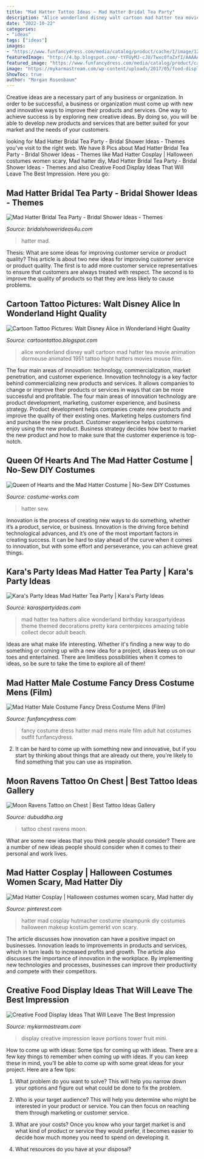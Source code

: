```yaml
---
title: "Mad Hatter Tattoo Ideas ~ Mad Hatter Bridal Tea Party"
description: "Alice wonderland disney walt cartoon mad hatter tea movie animation dormouse animated 1951 tattoo hight hatters movies mouse film"
date: "2022-10-22"
categories:
- "ideas"
tags: ["ideas"]
images:
- "https://www.funfancydress.com/media/catalog/product/cache/1/image/1200x/040ec09b1e35df139433887a97daa66f/F/U/FUN2639.jpg"
featuredImage: "http://4.bp.blogspot.com/-tYFUyMJ-cJU/Twxc0faZxfI/AAAAAAAADyc/3chb40CAbe0/s1600/alice+in+wonderland+wallpaper+6.jpg"
featured_image: "https://www.funfancydress.com/media/catalog/product/cache/1/image/1200x/040ec09b1e35df139433887a97daa66f/F/U/FUN2639.jpg"
image: "https://mykarmastream.com/wp-content/uploads/2017/05/food-display-ideas-10.jpg"
ShowToc: true
author: "Morgan Rosenbaum"
---
```



Creative ideas are a necessary part of any business or organization. In order to be successful, a business or organization must come up with new and innovative ways to improve their products and services. One way to achieve success is by exploring new creative ideas. By doing so, you will be able to develop new products and services that are better suited for your market and the needs of your customers.

	

		
looking for Mad Hatter Bridal Tea Party - Bridal Shower Ideas - Themes you've visit to the right web. We have 8 Pics about Mad Hatter Bridal Tea Party - Bridal Shower Ideas - Themes like Mad Hatter Cosplay | Halloween costumes women scary, Mad hatter diy, Mad Hatter Bridal Tea Party - Bridal Shower Ideas - Themes and also Creative Food Display Ideas That Will Leave The Best Impression. Here you go:
		
    
## Mad Hatter Bridal Tea Party - Bridal Shower Ideas - Themes

<img loading=lazy src="https://www.bridalshowerideas4u.com/wp-content/uploads/2016/02/Mad-Hatter-Bridal-Tea-Party-drink-me-drink-toppers-alice-in-wonderland.jpeg" onerror="this.onerror=null;this.src='https://tse1.mm.bing.net/th?id=OIP.rV9mImhNWPK_3XMFmEeEjQHaLH&amp;pid=15.1';" alt="Mad Hatter Bridal Tea Party - Bridal Shower Ideas - Themes">

_Source: bridalshowerideas4u.com_

>hatter mad. 

	

Thesis: What are some ideas for improving customer service or product quality?
This article is about two new ideas for improving customer service or product quality. The first is to add more customer service representatives to ensure that customers are always treated with respect. The second is to improve the quality of products so that they are less likely to cause problems.

    
## Cartoon Tattoo Pictures: Walt Disney Alice In Wonderland Hight Quality

<img loading=lazy src="http://4.bp.blogspot.com/-tYFUyMJ-cJU/Twxc0faZxfI/AAAAAAAADyc/3chb40CAbe0/s1600/alice+in+wonderland+wallpaper+6.jpg" onerror="this.onerror=null;this.src='https://tse4.mm.bing.net/th?id=OIP.mBuOtx_oL5fwuThb_VOqXgHaF7&amp;pid=15.1';" alt="Cartoon Tattoo Pictures: Walt Disney Alice in Wonderland Hight Quality">

_Source: cartoontattoo.blogspot.com_

>alice wonderland disney walt cartoon mad hatter tea movie animation dormouse animated 1951 tattoo hight hatters movies mouse film. 

	

The four main areas of innovation: technology, commercialization, market penetration, and customer experience.
Innovation technology is a key factor behind commercializing new products and services. It allows companies to change or improve their products or services in ways that can be more successful and profitable. The four main areas of innovation technology are product development, marketing, customer experience, and business strategy. Product development helps companies create new products and improve the quality of their existing ones. Marketing helps customers find and purchase the new product. Customer experience helps customers enjoy using the new product. Business strategy decides how best to market the new product and how to make sure that the customer experience is top-notch.

    
## Queen Of Hearts And The Mad Hatter Costume | No-Sew DIY Costumes

<img loading=lazy src="https://photos.costume-works.com/full/queen_of_hearts_and_the_mad_hatter.jpg" onerror="this.onerror=null;this.src='https://tse2.mm.bing.net/th?id=OIP.I_Ov91BJRSPvuySLas3BqQHaNS&amp;pid=15.1';" alt="Queen of Hearts and the Mad Hatter Costume | No-Sew DIY Costumes">

_Source: costume-works.com_

>hatter sew. 

	

Innovation is the process of creating new ways to do something, whether it’s a product, service, or business. Innovation is the driving force behind technological advances, and it’s one of the most important factors in creating success. It can be hard to stay ahead of the curve when it comes to innovation, but with some effort and perseverance, you can achieve great things.

    
## Kara&#039;s Party Ideas Mad Hatter Tea Party | Kara&#039;s Party Ideas

<img loading=lazy src="http://www.karaspartyideas.com/wp-content/uploads/2012/05/robynprestonphotography-2012-34_600x900.jpg" onerror="this.onerror=null;this.src='https://tse4.mm.bing.net/th?id=OIP.U886wz1iauuIY5ZeH4CE8wHaLH&amp;pid=15.1';" alt="Kara&#039;s Party Ideas Mad Hatter Tea Party | Kara&#039;s Party Ideas">

_Source: karaspartyideas.com_

>mad hatter tea hatters alice wonderland birthday karaspartyideas theme themed decorations pretty kara centerpieces amazing table collect decor adult beach. 

	

Ideas are what make life interesting. Whether it's finding a new way to do something or coming up with a new idea for a project, ideas keep us on our toes and entertained. There are limitless possibilities when it comes to ideas, so be sure to take the time to explore all of them!

    
## Mad Hatter Male Costume Fancy Dress Costume Mens (Film)

<img loading=lazy src="https://www.funfancydress.com/media/catalog/product/cache/1/image/1200x/040ec09b1e35df139433887a97daa66f/F/U/FUN2639.jpg" onerror="this.onerror=null;this.src='https://tse1.mm.bing.net/th?id=OIP.wJP_YaPU14V2V3gE-Acs0AHaMG&amp;pid=15.1';" alt="Mad Hatter Male Costume Fancy Dress Costume Mens (Film)">

_Source: funfancydress.com_

>fancy costume dress hatter mad mens male film adult hat costumes outfit funfancydress. 

	

2. It can be hard to come up with something new and innovative, but if you start by thinking about things that are already out there, you're likely to find something that you can use as inspiration. 

    
## Moon Ravens Tattoo On Chest | Best Tattoo Ideas Gallery

<img loading=lazy src="http://www.dubuddha.org/wp-content/uploads/2018/09/Moon-Ravens-Tattoo-on-Chest-by-Yakup-DragNaar-728x728.jpg" onerror="this.onerror=null;this.src='https://tse4.mm.bing.net/th?id=OIP.u24mGK0YTKBrLDi0aipReQHaHa&amp;pid=15.1';" alt="Moon Ravens Tattoo on Chest | Best Tattoo Ideas Gallery">

_Source: dubuddha.org_

>tattoo chest ravens moon. 

	

What are some new ideas that you think people should consider?
There are a number of new ideas people should consider when it comes to their personal and work lives.

    
## Mad Hatter Cosplay | Halloween Costumes Women Scary, Mad Hatter Diy

<img loading=lazy src="https://i.pinimg.com/736x/71/0c/87/710c87607546d1f042bac2f7fbe6d6fd--mad-hatter-cosplay-clever-costumes.jpg" onerror="this.onerror=null;this.src='https://tse4.mm.bing.net/th?id=OIP.CbkoEiDobqRFR3_tDKcnowHaLI&amp;pid=15.1';" alt="Mad Hatter Cosplay | Halloween costumes women scary, Mad hatter diy">

_Source: pinterest.com_

>hatter mad cosplay hutmacher costume steampunk diy costumes halloween makeup kostüm gemerkt von scary. 

	

The article discusses how innovation can have a positive impact on businesses. Innovation leads to improvements in products and services, which in turn leads to increased profits and growth. The article also discusses the importance of innovation in the workplace. By implementing new technologies and processes, businesses can improve their productivity and compete with their competitors.

    
## Creative Food Display Ideas That Will Leave The Best Impression

<img loading=lazy src="https://mykarmastream.com/wp-content/uploads/2017/05/food-display-ideas-10.jpg" onerror="this.onerror=null;this.src='https://tse1.mm.bing.net/th?id=OIP.-Xty1GuYSW2RJzsntdxx7QHaKA&amp;pid=15.1';" alt="Creative Food Display Ideas That Will Leave The Best Impression">

_Source: mykarmastream.com_

>display creative impression leave portions tower fruit mini. 

	

How to come up with ideas: Some tips for coming up with ideas.
There are a few key things to remember when coming up with ideas. If you can keep these in mind, you’ll be able to come up with some great ideas for your project. Here are a few tips:
1. What problem do you want to solve? This will help you narrow down your options and figure out what could be done to fix the problem.

2. Who is your target audience? This will help you determine who might be interested in your product or service. You can then focus on reaching them through marketing or customer service.

3. What are your costs? Once you know who your target market is and what kind of product or service they would prefer, it becomes easier to decide how much money you need to spend on developing it.

4. What resources do you have at your disposal?

